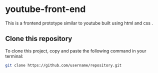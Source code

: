 # youtube-front-end
This is a frontend prototype similar to youtube built using html and css . 

## Clone this repository

To clone this project, copy and paste the following command in your terminal:

```bash
git clone https://github.com/username/repository.git

